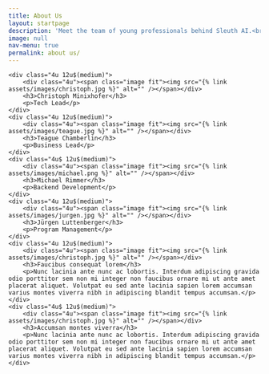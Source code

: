 ```yaml
---
title: About Us
layout: startpage
description: 'Meet the team of young professionals behind Sleuth AI.<br />To get in touch, please email contact@sleuth-ai.com'
image: null
nav-menu: true
permalink: about us/
---
```


<!-- Main -->
<div id="main">
<div class="row">

	<div class="4u 12u$(medium)">
		<div class="4u"><span class="image fit"><img src="{% link assets/images/christoph.jpg %}" alt="" /></span></div>
		<h3>Christoph Minixhofer</h3>
		<p>Tech Lead</p>
	</div>
	<div class="4u 12u$(medium)">
		<div class="4u"><span class="image fit"><img src="{% link assets/images/teague.jpg %}" alt="" /></span></div>
		<h3>Teague Chamberlin</h3>
		<p>Business Lead</p>
	</div>
	<div class="4u$ 12u$(medium)">
		<div class="4u"><span class="image fit"><img src="{% link assets/images/michael.png %}" alt="" /></span></div>
		<h3>Michael Rimmer</h3>
		<p>Backend Development</p>
	</div>
	<div class="4u 12u$(medium)">
		<div class="4u"><span class="image fit"><img src="{% link assets/images/jurgen.jpg %}" alt="" /></span></div>
		<h3>Jürgen Luttenberger</h3>
		<p>Program Management</p>
	</div>
	<div class="4u 12u$(medium)">
		<div class="4u"><span class="image fit"><img src="{% link assets/images/christoph.jpg %}" alt="" /></span></div>
		<h3>Faucibus consequat lorem</h3>
		<p>Nunc lacinia ante nunc ac lobortis. Interdum adipiscing gravida odio porttitor sem non mi integer non faucibus ornare mi ut ante amet placerat aliquet. Volutpat eu sed ante lacinia sapien lorem accumsan varius montes viverra nibh in adipiscing blandit tempus accumsan.</p>
	</div>
	<div class="4u$ 12u$(medium)">
		<div class="4u"><span class="image fit"><img src="{% link assets/images/christoph.jpg %}" alt="" /></span></div>
		<h3>Accumsan montes viverra</h3>
		<p>Nunc lacinia ante nunc ac lobortis. Interdum adipiscing gravida odio porttitor sem non mi integer non faucibus ornare mi ut ante amet placerat aliquet. Volutpat eu sed ante lacinia sapien lorem accumsan varius montes viverra nibh in adipiscing blandit tempus accumsan.</p>
	</div>
	


</div>
